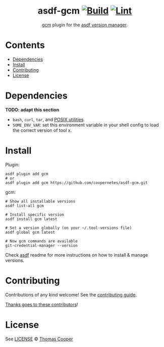 <div align="center">

# asdf-gcm [![Build](https://github.com/coopernetes/asdf-gcm/actions/workflows/build.yml/badge.svg)](https://github.com/coopernetes/asdf-gcm/actions/workflows/build.yml) [![Lint](https://github.com/coopernetes/asdf-gcm/actions/workflows/lint.yml/badge.svg)](https://github.com/coopernetes/asdf-gcm/actions/workflows/lint.yml)

[gcm](https://github.com/git-ecosystem/git-credential-manager) plugin for the [asdf version manager](https://asdf-vm.com).

</div>

# Contents

- [Dependencies](#dependencies)
- [Install](#install)
- [Contributing](#contributing)
- [License](#license)

# Dependencies

**TODO: adapt this section**

- `bash`, `curl`, `tar`, and [POSIX utilities](https://pubs.opengroup.org/onlinepubs/9699919799/idx/utilities.html).
- `SOME_ENV_VAR`: set this environment variable in your shell config to load the correct version of tool x.

# Install

Plugin:

```shell
asdf plugin add gcm
# or
asdf plugin add gcm https://github.com/coopernetes/asdf-gcm.git
```

gcm:

```shell
# Show all installable versions
asdf list-all gcm

# Install specific version
asdf install gcm latest

# Set a version globally (on your ~/.tool-versions file)
asdf global gcm latest

# Now gcm commands are available
git-credential-manager --version
```

Check [asdf](https://github.com/asdf-vm/asdf) readme for more instructions on how to
install & manage versions.

# Contributing

Contributions of any kind welcome! See the [contributing guide](contributing.md).

[Thanks goes to these contributors](https://github.com/coopernetes/asdf-gcm/graphs/contributors)!

# License

See [LICENSE](LICENSE) © [Thomas Cooper](https://github.com/coopernetes/)
